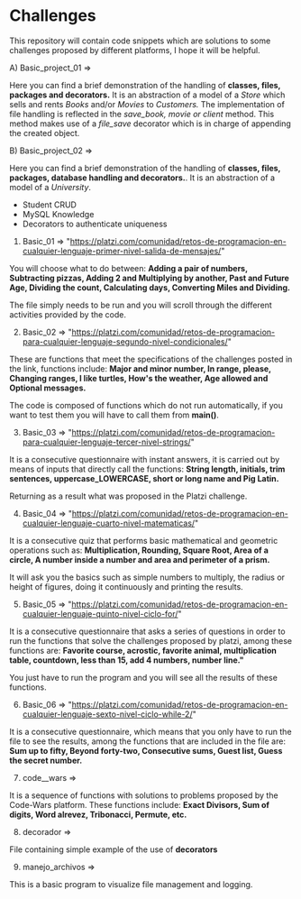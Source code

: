 # Challenges
This repository will contain code snippets which are solutions to some challenges proposed by different platforms, I hope it will be helpful.

A) Basic_project_01 =>

Here you can find a brief demonstration of the handling of **classes, files, packages and decorators.**
It is an abstraction of a model of a *Store* which sells and rents *Books* and/or *Movies* to *Customers.* 
The implementation of file handling is reflected in the *save_book, movie or client* method. This method makes use of a *file_save* decorator which is in charge of appending the created object.

B) Basic_project_02 =>

Here you can find a brief demonstration of the handling of **classes, files, packages, database handling and decorators.**.
It is an abstraction of a model of a *University*. 
- Student CRUD 
- MySQL Knowledge
- Decorators to authenticate uniqueness

1) Basic_01  => "https://platzi.com/comunidad/retos-de-programacion-en-cualquier-lenguaje-primer-nivel-salida-de-mensajes/"

You will choose what to do between: **Adding a pair of numbers, Subtracting pizzas, Adding 2 and Multiplying by another, Past and Future Age, Dividing the count, Calculating days, Converting Miles and Dividing.**

The file simply needs to be run and you will scroll through the different activities provided by the code.

2) Basic_02  => "https://platzi.com/comunidad/retos-de-programacion-para-cualquier-lenguaje-segundo-nivel-condicionales/"

These are functions that meet the specifications of the challenges posted in the link, functions include: **Major and minor number, In range, please, Changing ranges, I like turtles, How's the weather, Age allowed and Optional messages.**

The code is composed of functions which do not run automatically, if you want to test them you will have to call them from **main()**.

3) Basic_03  => "https://platzi.com/comunidad/retos-de-programacion-para-cualquier-lenguaje-tercer-nivel-strings/"

It is a consecutive questionnaire with instant answers, it is carried out by means of inputs that directly call the functions: **String length, initials, trim sentences, uppercase_LOWERCASE, short or long name and Pig Latin.**

Returning as a result what was proposed in the Platzi challenge.

4) Basic_04  => "https://platzi.com/comunidad/retos-de-programacion-en-cualquier-lenguaje-cuarto-nivel-matematicas/"

It is a consecutive quiz that performs basic mathematical and geometric operations such as: **Multiplication, Rounding, Square Root, Area of a circle, A number inside a number and area and perimeter of a prism.**

It will ask you the basics such as simple numbers to multiply, the radius or height of figures, doing it continuously and printing the results.

5) Basic_05  => "https://platzi.com/comunidad/retos-de-programacion-en-cualquier-lenguaje-quinto-nivel-ciclo-for/"

It is a consecutive questionnaire that asks a series of questions in order to run the functions that solve the challenges proposed by platzi, among these functions are: **Favorite course, acrostic, favorite animal, multiplication table, countdown, less than 15, add 4 numbers, number line."**

You just have to run the program and you will see all the results of these functions.

6) Basic_06  => "https://platzi.com/comunidad/retos-de-programacion-en-cualquier-lenguaje-sexto-nivel-ciclo-while-2/"

It is a consecutive questionnaire, which means that you only have to run the file to see the results, among the functions that are included in the file are: **Sum up to fifty, Beyond forty-two, Consecutive sums, Guest list, Guess the secret number.**

7) code__wars =>

It is a sequence of functions with solutions to problems proposed by the Code-Wars platform. These functions include: **Exact Divisors, Sum of digits, Word alrevez, Tribonacci, Permute, etc.**

8) decorador =>

File containing simple example of the use of **decorators**

9) manejo_archivos =>

This is a basic program to visualize file management and logging.